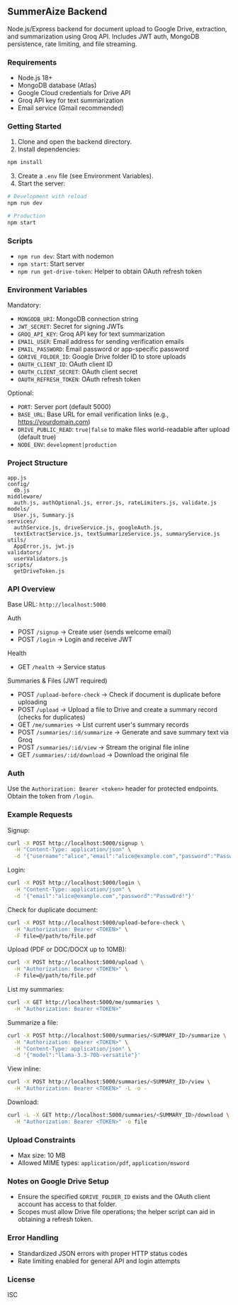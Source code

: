 ## SummerAize Backend

Node.js/Express backend for document upload to Google Drive, extraction, and summarization using Groq API. Includes JWT auth, MongoDB persistence, rate limiting, and file streaming.

### Requirements
- Node.js 18+
- MongoDB database (Atlas)
- Google Cloud credentials for Drive API
- Groq API key for text summarization
- Email service (Gmail recommended)

### Getting Started
1. Clone and open the backend directory.
2. Install dependencies:
```bash
npm install
```
3. Create a `.env` file (see Environment Variables).
4. Start the server:
```bash
# Development with reload
npm run dev

# Production
npm start
```

### Scripts
- `npm run dev`: Start with nodemon
- `npm start`: Start server
- `npm run get-drive-token`: Helper to obtain OAuth refresh token

### Environment Variables
Mandatory:
- `MONGODB_URI`: MongoDB connection string
- `JWT_SECRET`: Secret for signing JWTs
- `GROQ_API_KEY`: Groq API key for text summarization
- `EMAIL_USER`: Email address for sending verification emails
- `EMAIL_PASSWORD`: Email password or app-specific password
- `GDRIVE_FOLDER_ID`: Google Drive folder ID to store uploads
- `OAUTH_CLIENT_ID`: OAuth client ID
- `OAUTH_CLIENT_SECRET`: OAuth client secret
- `OAUTH_REFRESH_TOKEN`: OAuth refresh token

Optional:
- `PORT`: Server port (default 5000)
- `BASE_URL`: Base URL for email verification links (e.g., https://yourdomain.com)
- `DRIVE_PUBLIC_READ`: `true|false` to make files world-readable after upload (default true)
- `NODE_ENV`: `development|production`

### Project Structure
```text
app.js
config/
  db.js
middleware/
  auth.js, authOptional.js, error.js, rateLimiters.js, validate.js
models/
  User.js, Summary.js
services/
  authService.js, driveService.js, googleAuth.js,
  textExtractService.js, textSummarizeService.js, summaryService.js
utils/
  AppError.js, jwt.js
validators/
  userValidators.js
scripts/
  getDriveToken.js
```

### API Overview
Base URL: `http://localhost:5000`

Auth
- POST `/signup` → Create user (sends welcome email)
- POST `/login` → Login and receive JWT

Health
- GET `/health` → Service status

Summaries & Files (JWT required)
- POST `/upload-before-check` → Check if document is duplicate before uploading
- POST `/upload` → Upload a file to Drive and create a summary record (checks for duplicates)
- GET `/me/summaries` → List current user's summary records
- POST `/summaries/:id/summarize` → Generate and save summary text via Groq
- POST `/summaries/:id/view` → Stream the original file inline
- GET `/summaries/:id/download` → Download the original file

### Auth
Use the `Authorization: Bearer <token>` header for protected endpoints. Obtain the token from `/login`.

### Example Requests
Signup:
```bash
curl -X POST http://localhost:5000/signup \
  -H "Content-Type: application/json" \
  -d '{"username":"alice","email":"alice@example.com","password":"Passw0rd!"}'
```

Login:
```bash
curl -X POST http://localhost:5000/login \
  -H "Content-Type: application/json" \
  -d '{"email":"alice@example.com","password":"Passw0rd!"}'
```

Check for duplicate document:
```bash
curl -X POST http://localhost:5000/upload-before-check \
  -H "Authorization: Bearer <TOKEN>" \
  -F file=@/path/to/file.pdf
```

Upload (PDF or DOC/DOCX up to 10MB):
```bash
curl -X POST http://localhost:5000/upload \
  -H "Authorization: Bearer <TOKEN>" \
  -F file=@/path/to/file.pdf
```

List my summaries:
```bash
curl -X GET http://localhost:5000/me/summaries \
  -H "Authorization: Bearer <TOKEN>"
```

Summarize a file:
```bash
curl -X POST http://localhost:5000/summaries/<SUMMARY_ID>/summarize \
  -H "Authorization: Bearer <TOKEN>" \
  -H "Content-Type: application/json" \
  -d '{"model":"llama-3.3-70b-versatile"}'
```

View inline:
```bash
curl -X POST http://localhost:5000/summaries/<SUMMARY_ID>/view \
  -H "Authorization: Bearer <TOKEN>" -L -o -
```

Download:
```bash
curl -L -X GET http://localhost:5000/summaries/<SUMMARY_ID>/download \
  -H "Authorization: Bearer <TOKEN>" -o file
```

### Upload Constraints
- Max size: 10 MB
- Allowed MIME types: `application/pdf`, `application/msword`

### Notes on Google Drive Setup
- Ensure the specified `GDRIVE_FOLDER_ID` exists and the OAuth client account has access to that folder.
- Scopes must allow Drive file operations; the helper script can aid in obtaining a refresh token.

### Error Handling
- Standardized JSON errors with proper HTTP status codes
- Rate limiting enabled for general API and login attempts

### License
ISC
